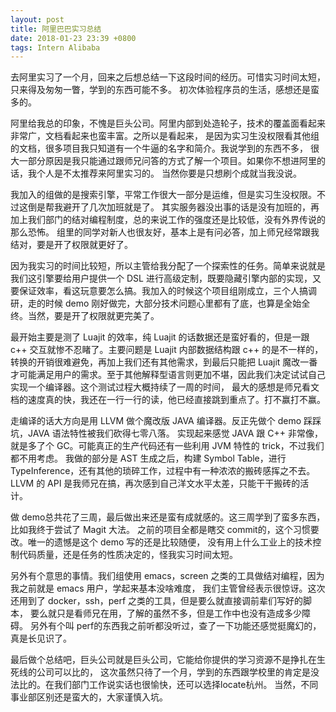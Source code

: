 ```yaml
---
layout: post
title: 阿里巴巴实习总结
date: 2018-01-23 23:39 +0800
tags: Intern Alibaba
---
```


去阿里实习了一个月，回来之后想总结一下这段时间的经历。可惜实习时间太短，只来得及匆匆一瞥，学到的东西可能不多。
初次体验程序员的生活，感想还是蛮多的。

阿里给我总的印象，不愧是巨头公司。阿里内部到处造轮子，技术的覆盖面看起来非常广，文档看起来也蛮丰富。之所以是看起来，
是因为实习生没权限看其他组的文档，很多项目我只知道有一个牛逼的名字和简介。我说学到的东西不多，
很大一部分原因是我只能通过跟师兄问答的方式了解一个项目。如果你不想进阿里的话，我个人是不太推荐来阿里实习的。
当然你要是只想刷个成就当我没说。

我加入的组做的是搜索引擎，平常工作很大一部分是运维，但是实习生没权限。不过这倒是帮我避开了几次加班就是了。
其实服务器没出事的话是没有加班的，再加上我们部门的结对编程制度，总的来说工作的强度还是比较低，没有外界传说的那么恐怖。
组里的同学对新人也很友好，基本上是有问必答，加上师兄经常跟我结对，要是开了权限就更好了。

因为我实习的时间比较短，所以主管给我分配了一个探索性的任务。简单来说就是我们这引擎要给用户提供一个
DSL 进行高级定制，既要隐藏引擎内部的实现，又要保证效率，看这玩意要怎么搞。我加入的时候这个项目组刚成立，三个人搞调研，走的时候
demo 刚好做完，大部分技术问题心里都有了底，也算是全始全终。当然，要是开了权限就更完美了。

最开始主要是测了 Luajit 的效率，纯 Luajit 的话数据还是蛮好看的，但是一跟
c++ 交互就惨不忍睹了。主要问题是 Luajit 内部数据结构跟 c++
的是不一样的，转换的开销很难避免，再加上我们还有其他需求，到最后只能把
Luajit 魔改一番才可能满足用户的需求。至于其他解释型语言则更加不堪，因此我们决定试试自己实现一个编译器。这个测试过程大概持续了一周的时间，
最大的感想是师兄看文档的速度真的快，我还在一行一行的读，他已经直接跳到重点了。打不赢打不赢。

走编译的话大方向是用 LLVM 做个魔改版 JAVA 编译器。反正先做个 demo
踩踩坑，JAVA 语法特性被我们砍得七零八落。 实现起来感觉 JAVA 跟 C++
非常像，就是多了个 GC。可能真正的生产代码还有一些利用 JVM 特性的
trick，不过我们都不用考虑。 我做的部分是 AST 生成之后，构建 Symbol
Table，进行 TypeInference，还有其他的琐碎工作，过程中有一种浓浓的搬砖感挥之不去。 LLVM
的 API 是我师兄在搞，再次感到自己洋文水平太差，只能干干搬砖的活计。

做 demo总共花了三周，最后做出来还是蛮有成就感的。这三周学到了蛮多东西，比如我终于尝试了
Magit 大法。 之前的项目全都是瞎交 commit的，这个习惯要改。唯一的遗憾是这个 demo 写的还是比较随便，
没有用上什么工业上的技术控制代码质量，还是任务的性质决定的，怪我实习时间太短。

另外有个意思的事情。我们组使用 emacs，screen 之类的工具做结对编程，因为我之前就是
emacs 用户，学起来基本没啥难度， 我们主管曾经表示很惊讶。这次还用到了
docker，ssh，perf 之类的工具，但是要么就直接调前辈们写好的脚本，
要么就只是看师兄在用，了解的虽然不多，但是工作中也没有造成多少障碍。
另外有个叫 perf的东西我之前听都没听过，查了一下功能还感觉挺魔幻的，真是长见识了。

最后做个总结吧，巨头公司就是巨头公司，它能给你提供的学习资源不是挣扎在生死线的公司可以比的，
这次虽然只待了一个月，学到的东西跟学校里的肯定是没法比的。在我们部门工作说实话也很愉快，还可以选择locate杭州。
当然，不同事业部区别还是蛮大的，大家谨慎入坑。
